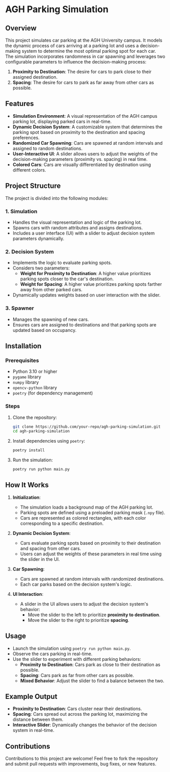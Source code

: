 # AGH Parking Simulation

## Overview

This project simulates car parking at the AGH University campus. It models the dynamic process of cars arriving at a parking lot and uses a decision-making system to determine the most optimal parking spot for each car. The simulation incorporates randomness in car spawning and leverages two configurable parameters to influence the decision-making process:

1. **Proximity to Destination**: The desire for cars to park close to their assigned destination.
2. **Spacing**: The desire for cars to park as far away from other cars as possible.

## Features

- **Simulation Environment**: A visual representation of the AGH campus parking lot, displaying parked cars in real-time.
- **Dynamic Decision System**: A customizable system that determines the parking spot based on proximity to the destination and spacing preferences.
- **Randomized Car Spawning**: Cars are spawned at random intervals and assigned to random destinations.
- **User-Interactive UI**: A slider allows users to adjust the weights of the decision-making parameters (proximity vs. spacing) in real time.
- **Colored Cars**: Cars are visually differentiated by destination using different colors.

## Project Structure

The project is divided into the following modules:

### 1. **Simulation**
- Handles the visual representation and logic of the parking lot.
- Spawns cars with random attributes and assigns destinations.
- Includes a user interface (UI) with a slider to adjust decision system parameters dynamically.

### 2. **Decision System**
- Implements the logic to evaluate parking spots.
- Considers two parameters:
  - **Weight for Proximity to Destination**: A higher value prioritizes parking spots closer to the car's destination.
  - **Weight for Spacing**: A higher value prioritizes parking spots farther away from other parked cars.
- Dynamically updates weights based on user interaction with the slider.

### 3. **Spawner**
- Manages the spawning of new cars.
- Ensures cars are assigned to destinations and that parking spots are updated based on occupancy.

## Installation

### Prerequisites
- Python 3.10 or higher
- `pygame` library
- `numpy` library
- `opencv-python` library
- `poetry` (for dependency management)

### Steps
1. Clone the repository:
   ```bash
   git clone https://github.com/your-repo/agh-parking-simulation.git
   cd agh-parking-simulation
   ```

2. Install dependencies using `poetry`:
   ```bash
   poetry install
   ```

3. Run the simulation:
   ```bash
   poetry run python main.py
   ```

## How It Works

1. **Initialization**:
   - The simulation loads a background map of the AGH parking lot.
   - Parking spots are defined using a preloaded parking mask (`.npy` file).
   - Cars are represented as colored rectangles, with each color corresponding to a specific destination.

2. **Dynamic Decision System**:
   - Cars evaluate parking spots based on proximity to their destination and spacing from other cars.
   - Users can adjust the weights of these parameters in real time using the slider in the UI.

3. **Car Spawning**:
   - Cars are spawned at random intervals with randomized destinations.
   - Each car parks based on the decision system's logic.

4. **UI Interaction**:
   - A slider in the UI allows users to adjust the decision system's behavior:
     - Move the slider to the left to prioritize **proximity to destination**.
     - Move the slider to the right to prioritize **spacing**.

## Usage

- Launch the simulation using `poetry run python main.py`.
- Observe the cars parking in real-time.
- Use the slider to experiment with different parking behaviors:
  - **Proximity to Destination**: Cars park as close to their destination as possible.
  - **Spacing**: Cars park as far from other cars as possible.
  - **Mixed Behavior**: Adjust the slider to find a balance between the two.

## Example Output

- **Proximity to Destination**:
  Cars cluster near their destinations.
- **Spacing**:
  Cars spread out across the parking lot, maximizing the distance between them.
- **Interactive Slider**:
  Dynamically changes the behavior of the decision system in real-time.

## Contributions

Contributions to this project are welcome! Feel free to fork the repository and submit pull requests with improvements, bug fixes, or new features.
